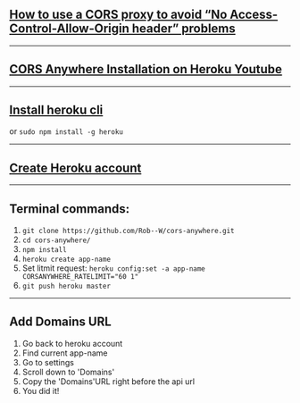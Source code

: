 ## [How to use a CORS proxy to avoid “No Access-Control-Allow-Origin header” problems](https://stackoverflow.com/questions/43871637/no-access-control-allow-origin-header-is-present-on-the-requested-resource-whe)

---

## [CORS Anywhere Installation on Heroku Youtube](https://www.youtube.com/watch?v=zoOx1b9iBRk)

---
## [Install heroku cli](https://devcenter.heroku.com/articles/heroku-cli#install-the-heroku-cli) 

or `sudo npm install -g heroku`

---
## [Create Heroku account](https://www.heroku.com/)

---

## Terminal commands:

1. `git clone https://github.com/Rob--W/cors-anywhere.git`
2. `cd cors-anywhere/`
3. `npm install`
4. `heroku create app-name`
5. Set litmit request: `heroku config:set -a app-name CORSANYWHERE_RATELIMIT="60 1"`
6. `git push heroku master`

---
## Add Domains URL
1. Go back to heroku account
2. Find current app-name
3. Go to settings
4. Scroll down to 'Domains'
5. Copy the 'Domains'URL right before the api url 
6. You did it!